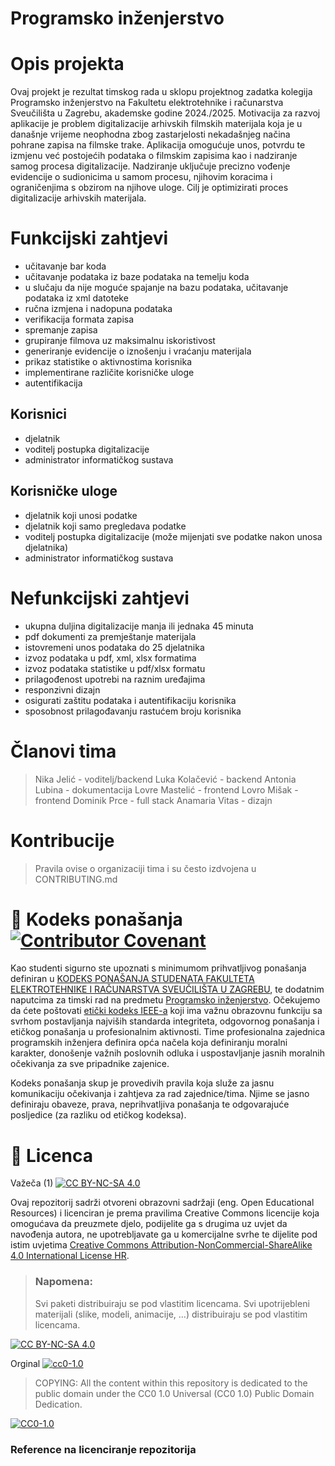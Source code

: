 # Programsko inženjerstvo
# Opis projekta
Ovaj projekt je rezultat timskog rada u sklopu projektnog zadatka kolegija Programsko inženjerstvo na Fakultetu elektrotehnike i računarstva Sveučilišta u Zagrebu, akademske godine 2024./2025. Motivacija za razvoj aplikacije je problem digitalizacije arhivskih filmskih materijala koja je u današnje vrijeme neophodna zbog zastarjelosti nekadašnjeg načina pohrane zapisa na filmske trake. Aplikacija omogućuje unos, potvrdu te izmjenu već postojećih podataka o filmskim zapisima kao i nadziranje samog procesa digitalizacije. Nadziranje uključuje precizno vođenje evidencije o sudionicima u samom procesu, njihovim koracima i ograničenjima s obzirom na njihove uloge. Cilj je optimizirati proces digitalizacije arhivskih materijala. 
# Funkcijski zahtjevi
   - 	učitavanje bar koda
   - 	učitavanje podataka iz baze podataka na temelju koda
   - 	u slučaju da nije moguće spajanje na bazu podataka, učitavanje podataka iz xml datoteke
   - 	ručna izmjena i nadopuna podataka
   - 	verifikacija formata zapisa
   - 	spremanje zapisa
   - 	grupiranje filmova uz maksimalnu iskoristivost
   - 	generiranje evidencije o iznošenju i vraćanju materijala
   - 	prikaz statistike o aktivnostima korisnika
   - 	implementirane različite korisničke uloge
   - 	autentifikacija

## Korisnici
   - 	djelatnik
   - 	voditelj postupka digitalizacije
   - 	administrator informatičkog sustava

## Korisničke uloge
   - 	djelatnik koji unosi podatke
   - 	djelatnik koji samo pregledava podatke
   - 	voditelj postupka digitalizacije (može mijenjati sve podatke nakon unosa djelatnika)
   - 	administrator informatičkog sustava

# Nefunkcijski zahtjevi
   - 	ukupna duljina digitalizacije manja ili jednaka 45 minuta
   - 	pdf dokumenti za premještanje materijala
   - 	istovremeni unos podataka do 25 djelatnika
   - 	izvoz podataka u pdf, xml, xlsx formatima
   - 	izvoz podataka statistike u pdf/xlsx formatu
   - 	prilagođenost upotrebi na raznim uređajima
   - 	responzivni dizajn
   - 	osigurati zaštitu podataka i autentifikaciju korisnika
   - 	sposobnost prilagođavanju rastućem broju korisnika

# Članovi tima
> Nika Jelić - voditelj/backend
> Luka Kolačević - backend
> Antonia Lubina - dokumentacija
> Lovre Mastelić - frontend
> Lovro Mišak - frontend
> Dominik Prce - full stack
> Anamaria Vitas - dizajn

# Kontribucije
>Pravila ovise o organizaciji tima i su često izdvojena u CONTRIBUTING.md



# 📝 Kodeks ponašanja [![Contributor Covenant](https://img.shields.io/badge/Contributor%20Covenant-2.1-4baaaa.svg)](CODE_OF_CONDUCT.md)
Kao studenti sigurno ste upoznati s minimumom prihvatljivog ponašanja definiran u [KODEKS PONAŠANJA STUDENATA FAKULTETA ELEKTROTEHNIKE I RAČUNARSTVA SVEUČILIŠTA U ZAGREBU](https://www.fer.hr/_download/repository/Kodeks_ponasanja_studenata_FER-a_procisceni_tekst_2016%5B1%5D.pdf), te dodatnim naputcima za timski rad na predmetu [Programsko inženjerstvo](https://wwww.fer.hr).
Očekujemo da ćete poštovati [etički kodeks IEEE-a](https://www.ieee.org/about/corporate/governance/p7-8.html) koji ima važnu obrazovnu funkciju sa svrhom postavljanja najviših standarda integriteta, odgovornog ponašanja i etičkog ponašanja u profesionalnim aktivnosti. Time profesionalna zajednica programskih inženjera definira opća načela koja definiranju  moralni karakter, donošenje važnih poslovnih odluka i uspostavljanje jasnih moralnih očekivanja za sve pripadnike zajenice.

Kodeks ponašanja skup je provedivih pravila koja služe za jasnu komunikaciju očekivanja i zahtjeva za rad zajednice/tima. Njime se jasno definiraju obaveze, prava, neprihvatljiva ponašanja te  odgovarajuće posljedice (za razliku od etičkog kodeksa).

# 📝 Licenca
Važeča (1)
[![CC BY-NC-SA 4.0][cc-by-nc-sa-shield]][cc-by-nc-sa]

Ovaj repozitorij sadrži otvoreni obrazovni sadržaji (eng. Open Educational Resources)  i licenciran je prema pravilima Creative Commons licencije koja omogućava da preuzmete djelo, podijelite ga s drugima uz 
uvjet da navođenja autora, ne upotrebljavate ga u komercijalne svrhe te dijelite pod istim uvjetima [Creative Commons Attribution-NonCommercial-ShareAlike 4.0 International License HR][cc-by-nc-sa].
>
> ### Napomena:
>
> Svi paketi distribuiraju se pod vlastitim licencama.
> Svi upotrijebleni materijali  (slike, modeli, animacije, ...) distribuiraju se pod vlastitim licencama.

[![CC BY-NC-SA 4.0][cc-by-nc-sa-image]][cc-by-nc-sa]

[cc-by-nc-sa]: https://creativecommons.org/licenses/by-nc/4.0/deed.hr 
[cc-by-nc-sa-image]: https://licensebuttons.net/l/by-nc-sa/4.0/88x31.png
[cc-by-nc-sa-shield]: https://img.shields.io/badge/License-CC%20BY--NC--SA%204.0-lightgrey.svg

Orginal [![cc0-1.0][cc0-1.0-shield]][cc0-1.0]
>
>COPYING: All the content within this repository is dedicated to the public domain under the CC0 1.0 Universal (CC0 1.0) Public Domain Dedication.
>
[![CC0-1.0][cc0-1.0-image]][cc0-1.0]

[cc0-1.0]: https://creativecommons.org/licenses/by/1.0/deed.en
[cc0-1.0-image]: https://licensebuttons.net/l/by/1.0/88x31.png
[cc0-1.0-shield]: https://img.shields.io/badge/License-CC0--1.0-lightgrey.svg

### Reference na licenciranje repozitorija
